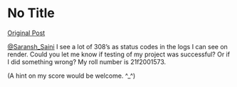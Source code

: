 # No Title

[Original Post](https://discourse.onlinedegree.iitm.ac.in/t/169029/393)

<p><a class="mention" href="/u/saransh_saini">@Saransh_Saini</a> I see a lot of 308’s as status codes in the logs I can see on render. Could you let me know if testing of my project was successful? Or if I did something wrong? My roll number is 21f2001573.</p>
<p>(A hint on my score would be welcome. ^_^)</p>